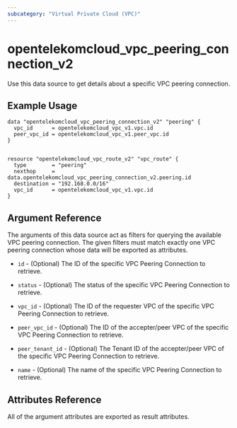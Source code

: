 ```yaml
---
subcategory: "Virtual Private Cloud (VPC)"
---
```


# opentelekomcloud_vpc_peering_connection_v2

Use this data source to get details about a specific VPC peering connection.

## Example Usage

```hcl
data "opentelekomcloud_vpc_peering_connection_v2" "peering" {
  vpc_id      = opentelekomcloud_vpc_v1.vpc.id
  peer_vpc_id = opentelekomcloud_vpc_v1.peer_vpc.id
}


resource "opentelekomcloud_vpc_route_v2" "vpc_route" {
  type        = "peering"
  nexthop     = data.opentelekomcloud_vpc_peering_connection_v2.peering.id
  destination = "192.168.0.0/16"
  vpc_id      = opentelekomcloud_vpc_v1.vpc.id
}
```


## Argument Reference

The arguments of this data source act as filters for querying the available VPC peering connection.
The given filters must match exactly one VPC peering connection whose data will be exported as attributes.

* `id` - (Optional) The ID of the specific VPC Peering Connection to retrieve.

* `status` - (Optional) The status of the specific VPC Peering Connection to retrieve.

* `vpc_id` - (Optional) The ID of the requester VPC of the specific VPC Peering Connection to retrieve.

* `peer_vpc_id` - (Optional)  The ID of the accepter/peer VPC of the specific VPC Peering Connection to retrieve.

* `peer_tenant_id` - (Optional) The Tenant ID of the accepter/peer VPC of the specific VPC Peering Connection to retrieve.

* `name` - (Optional) The name of the specific VPC Peering Connection to retrieve.


## Attributes Reference

All of the argument attributes are exported as result attributes.
